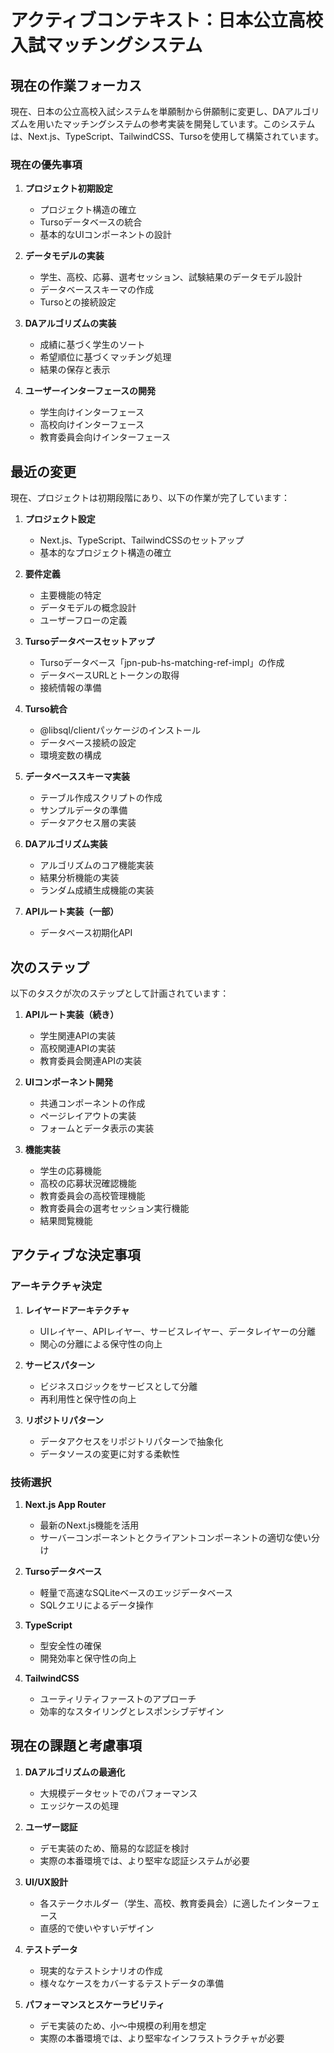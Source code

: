 # アクティブコンテキスト：日本公立高校入試マッチングシステム

## 現在の作業フォーカス

現在、日本の公立高校入試システムを単願制から併願制に変更し、DAアルゴリズムを用いたマッチングシステムの参考実装を開発しています。このシステムは、Next.js、TypeScript、TailwindCSS、Tursoを使用して構築されています。

### 現在の優先事項

1. **プロジェクト初期設定**
   - プロジェクト構造の確立
   - Tursoデータベースの統合
   - 基本的なUIコンポーネントの設計

2. **データモデルの実装**
   - 学生、高校、応募、選考セッション、試験結果のデータモデル設計
   - データベーススキーマの作成
   - Tursoとの接続設定

3. **DAアルゴリズムの実装**
   - 成績に基づく学生のソート
   - 希望順位に基づくマッチング処理
   - 結果の保存と表示

4. **ユーザーインターフェースの開発**
   - 学生向けインターフェース
   - 高校向けインターフェース
   - 教育委員会向けインターフェース

## 最近の変更

現在、プロジェクトは初期段階にあり、以下の作業が完了しています：

1. **プロジェクト設定**
   - Next.js、TypeScript、TailwindCSSのセットアップ
   - 基本的なプロジェクト構造の確立

2. **要件定義**
   - 主要機能の特定
   - データモデルの概念設計
   - ユーザーフローの定義

3. **Tursoデータベースセットアップ**
   - Tursoデータベース「jpn-pub-hs-matching-ref-impl」の作成
   - データベースURLとトークンの取得
   - 接続情報の準備

4. **Turso統合**
   - @libsql/clientパッケージのインストール
   - データベース接続の設定
   - 環境変数の構成

5. **データベーススキーマ実装**
   - テーブル作成スクリプトの作成
   - サンプルデータの準備
   - データアクセス層の実装

6. **DAアルゴリズム実装**
   - アルゴリズムのコア機能実装
   - 結果分析機能の実装
   - ランダム成績生成機能の実装

7. **APIルート実装（一部）**
   - データベース初期化API

## 次のステップ

以下のタスクが次のステップとして計画されています：

1. **APIルート実装（続き）**
   - 学生関連APIの実装
   - 高校関連APIの実装
   - 教育委員会関連APIの実装

2. **UIコンポーネント開発**
   - 共通コンポーネントの作成
   - ページレイアウトの実装
   - フォームとデータ表示の実装

3. **機能実装**
   - 学生の応募機能
   - 高校の応募状況確認機能
   - 教育委員会の高校管理機能
   - 教育委員会の選考セッション実行機能
   - 結果閲覧機能

## アクティブな決定事項

### アーキテクチャ決定

1. **レイヤードアーキテクチャ**
   - UIレイヤー、APIレイヤー、サービスレイヤー、データレイヤーの分離
   - 関心の分離による保守性の向上

2. **サービスパターン**
   - ビジネスロジックをサービスとして分離
   - 再利用性と保守性の向上

3. **リポジトリパターン**
   - データアクセスをリポジトリパターンで抽象化
   - データソースの変更に対する柔軟性

### 技術選択

1. **Next.js App Router**
   - 最新のNext.js機能を活用
   - サーバーコンポーネントとクライアントコンポーネントの適切な使い分け

2. **Tursoデータベース**
   - 軽量で高速なSQLiteベースのエッジデータベース
   - SQLクエリによるデータ操作

3. **TypeScript**
   - 型安全性の確保
   - 開発効率と保守性の向上

4. **TailwindCSS**
   - ユーティリティファーストのアプローチ
   - 効率的なスタイリングとレスポンシブデザイン

## 現在の課題と考慮事項

1. **DAアルゴリズムの最適化**
   - 大規模データセットでのパフォーマンス
   - エッジケースの処理

2. **ユーザー認証**
   - デモ実装のため、簡易的な認証を検討
   - 実際の本番環境では、より堅牢な認証システムが必要

3. **UI/UX設計**
   - 各ステークホルダー（学生、高校、教育委員会）に適したインターフェース
   - 直感的で使いやすいデザイン

4. **テストデータ**
   - 現実的なテストシナリオの作成
   - 様々なケースをカバーするテストデータの準備

5. **パフォーマンスとスケーラビリティ**
   - デモ実装のため、小〜中規模の利用を想定
   - 実際の本番環境では、より堅牢なインフラストラクチャが必要
